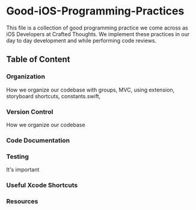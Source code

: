 # Good-iOS-Programming-Practices

This file is a collection of good programming practice we come across as iOS Developers at Crafted Thoughts. We implement these practices in our day to day development and while performing code reviews. 

## Table of Content

### Organization
How we organize our codebase with groups, MVC, using extension, storyboard shortcuts, constants.swift, 

### Version Control
How we organize our codebase

### Code Documentation 

### Testing
It's important

###

### Useful Xcode Shortcuts  

### Resources

